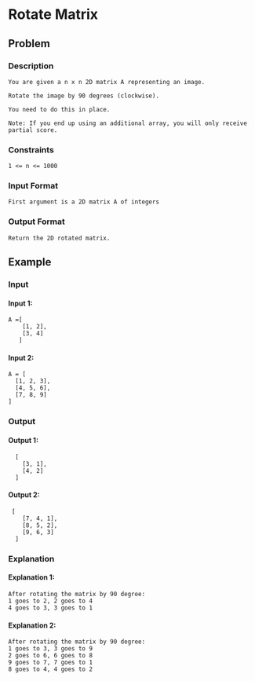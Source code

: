 # Rotate Matrix

## Problem

### Description

    You are given a n x n 2D matrix A representing an image.

    Rotate the image by 90 degrees (clockwise).

    You need to do this in place.

    Note: If you end up using an additional array, you will only receive partial score.


### Constraints

    1 <= n <= 1000



### Input Format

    First argument is a 2D matrix A of integers

### Output Format

    Return the 2D rotated matrix.

## Example

### Input

#### Input 1:

    A =[
        [1, 2],
        [3, 4]
       ]

#### Input 2:

    A = [
      [1, 2, 3],
      [4, 5, 6],
      [7, 8, 9]
    ]
### Output

#### Output 1:

      [
        [3, 1],
        [4, 2]
      ]

#### Output 2:

     [
        [7, 4, 1],
        [8, 5, 2],
        [9, 6, 3]
      ]

### Explanation

#### Explanation 1:

    After rotating the matrix by 90 degree:
    1 goes to 2, 2 goes to 4
    4 goes to 3, 3 goes to 1

#### Explanation 2:

    After rotating the matrix by 90 degree:
    1 goes to 3, 3 goes to 9
    2 goes to 6, 6 goes to 8
    9 goes to 7, 7 goes to 1
    8 goes to 4, 4 goes to 2



